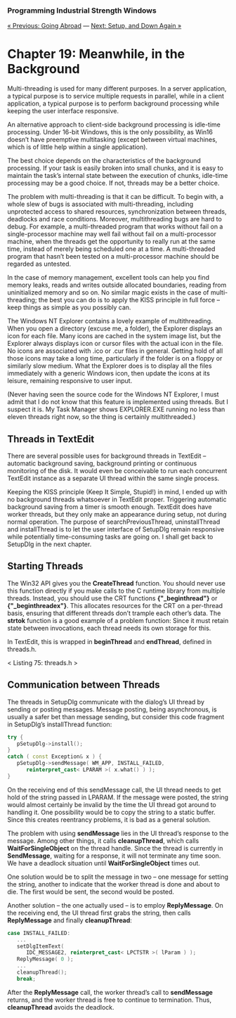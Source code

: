 ﻿### Programming Industrial Strength Windows
[« Previous: Going Abroad](Chapter-18-Going-Abroad.md) — [Next: Setup, and Down Again »](Chapter-20-Setup-and-Down-Again.md)
# Chapter 19: Meanwhile, in the Background

Multi-threading is used for many different purposes. In a server application, a typical purpose is to service multiple requests in parallel, while in a client application, a typical purpose is to perform background processing while keeping the user interface responsive. 

An alternative approach to client-side background processing is idle-time processing. Under 16-bit Windows, this is the only possibility, as Win16 doesn’t have preemptive multitasking (except between virtual machines, which is of little help within a single application).

The best choice depends on the characteristics of the background processing. If your task is easily broken into small chunks, and it is easy to maintain the task’s internal state between the execution of chunks, idle-time processing may be a good choice. If not, threads may be a better choice.

The problem with multi-threading is that it can be difficult. To begin with, a whole slew of bugs is associated with multi-threading, including unprotected access to shared resources, synchronization between threads, deadlocks and race conditions. Moreover, multithreading bugs are hard to debug. For example, a multi-threaded program that works without fail on a single-processor machine may well fail without fail on a multi-processor machine, when the threads get the opportunity to really run at the same time, instead of merely being scheduled one at a time. A multi-threaded program that hasn’t been tested on a multi-processor machine should be regarded as untested.

In the case of memory management, excellent tools can help you find memory leaks, reads and writes outside allocated boundaries, reading from uninitialized memory and so on. No similar magic exists in the case of multi-threading; the best you can do is to apply the KISS principle in full force – keep things as simple as you possibly can. 

The Windows NT Explorer contains a lovely example of multithreading. When you open a directory (excuse me, a folder), the Explorer displays an icon for each file. Many icons are cached in the system image list, but the Explorer always displays icon or cursor files with the actual icon in the file. No icons are associated with .ico or .cur files in general. Getting hold of all those icons may take a long time, particularly if the folder is on a floppy or similarly slow medium. What the Explorer does is to display all the files immediately with a generic Windows icon, then update the icons at its leisure, remaining responsive to user input.

(Never having seen the source code for the Windows NT Explorer, I must admit that I do not know that this feature is implemented using threads. But I suspect it is. My Task Manager shows EXPLORER.EXE running no less than eleven threads right now, so the thing is certainly multithreaded.)

## Threads in TextEdit

There are several possible uses for background threads in TextEdit – automatic background saving, background printing or continuous monitoring of the disk. It would even be conceivable to run each concurrent TextEdit instance as a separate UI thread within the same single process. 

Keeping the KISS principle (Keep It Simple, Stupid!) in mind, I ended up with no background threads whatsoever in TextEdit proper. Triggering automatic background saving from a timer is smooth enough. TextEdit does have worker threads, but they only make an appearance during setup, not during normal operation. The purpose of searchPreviousThread, uninstallThread and installThread is to let the user interface of SetupDlg remain responsive while potentially time-consuming tasks are going on. I shall get back to SetupDlg in the next chapter.

## Starting Threads

The Win32 API gives you the **CreateThread** function. You should never use this function directly if you make calls to the C runtime library from multiple threads. Instead, you should use the CRT functions **{"_beginthread"}** or **{"_beginthreadex"}**. This allocates resources for the CRT on a per-thread basis, ensuring that different threads don’t trample each other’s data. The **strtok** function is a good example of a problem function: Since it must retain state between invocations, each thread needs its own storage for this.

In TextEdit, this is wrapped in **beginThread** and **endThread**, defined in threads.h.

< Listing 75: threads.h >

## Communication between Threads

The threads in SetupDlg communicate with the dialog’s UI thread by sending or posting messages. Message posting, being asynchronous, is usually a safer bet than message sending, but consider this code fragment in SetupDlg’s installThread function:

```C++
try {
   pSetupDlg->install();
}
catch ( const Exception& x ) {
   pSetupDlg->sendMessage( WM_APP, INSTALL_FAILED, 
      reinterpret_cast< LPARAM >( x.what() ) );
}
```
On the receiving end of this sendMessage call, the UI thread needs to get hold of the string passed in LPARAM. If the message were posted, the string would almost certainly be invalid by the time the UI thread got around to handling it. One possibility would be to copy the string to a static buffer. Since this creates reentrancy problems, it is bad as a general solution.

The problem with using **sendMessage** lies in the UI thread’s response to the message. Among other things, it calls **cleanupThread**, which calls **WaitForSingleObject** on the thread handle. Since the thread is currently in **SendMessage**, waiting for a response, it will not terminate any time soon. We have a deadlock situation until **WaitForSingleObject** times out.

One solution would be to split the message in two – one message for setting the string, another to indicate that the worker thread is done and about to die. The first would be sent, the second would be posted.

Another solution – the one actually used – is to employ **ReplyMessage**. On the receiving end, the UI thread first grabs the string, then calls **ReplyMessage** and finally **cleanupThread**:

```C++
case INSTALL_FAILED:
   ...
   setDlgItemText( 
      IDC_MESSAGE2, reinterpret_cast< LPCTSTR >( lParam ) );
   ReplyMessage( 0 );
   ...
   cleanupThread();
   break;
```
After the **ReplyMessage** call, the worker thread’s call to **sendMessage** returns, and the worker thread is free to continue to termination. Thus, **cleanupThread** avoids the deadlock.
